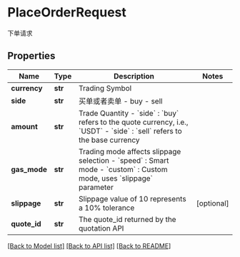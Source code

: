 # PlaceOrderRequest

下单请求
## Properties
Name | Type | Description | Notes
------------ | ------------- | ------------- | -------------
**currency** | **str** | Trading Symbol | 
**side** | **str** | 买单或者卖单 - buy - sell | 
**amount** | **str** | Trade Quantity - &#x60;side&#x60; : &#x60;buy&#x60; refers to the quote currency, i.e., &#x60;USDT&#x60; - &#x60;side&#x60; : &#x60;sell&#x60; refers to the base currency | 
**gas_mode** | **str** | Trading mode affects slippage selection - &#x60;speed&#x60; : Smart mode - &#x60;custom&#x60; : Custom mode, uses &#x60;slippage&#x60; parameter | 
**slippage** | **str** | Slippage value of 10 represents a 10% tolerance | [optional] 
**quote_id** | **str** | The quote_id returned by the quotation API | 

[[Back to Model list]](../README.md#documentation-for-models) [[Back to API list]](../README.md#documentation-for-api-endpoints) [[Back to README]](../README.md)


